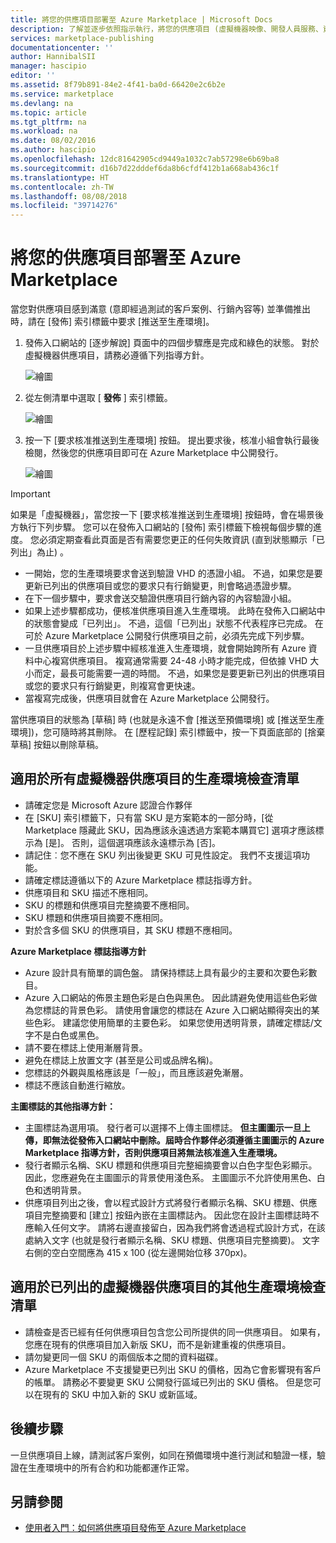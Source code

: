 ```yaml
---
title: 將您的供應項目部署至 Azure Marketplace | Microsoft Docs
description: 了解並逐步依照指示執行，將您的供應項目 (虛擬機器映像、開發人員服務、資料服務等) 部署至 Azure Marketplace。
services: marketplace-publishing
documentationcenter: ''
author: HannibalSII
manager: hascipio
editor: ''
ms.assetid: 8f79b891-84e2-4f41-ba0d-66420e2c6b2e
ms.service: marketplace
ms.devlang: na
ms.topic: article
ms.tgt_pltfrm: na
ms.workload: na
ms.date: 08/02/2016
ms.author: hascipio
ms.openlocfilehash: 12dc81642905cd9449a1032c7ab57298e6b69ba8
ms.sourcegitcommit: d16b7d22dddef6da8b6cfdf412b1a668ab436c1f
ms.translationtype: HT
ms.contentlocale: zh-TW
ms.lasthandoff: 08/08/2018
ms.locfileid: "39714276"
---
```

# <a name="deploy-your-offer-to-the-azure-marketplace"></a>將您的供應項目部署至 Azure Marketplace
當您對供應項目感到滿意 (意即經過測試的客戶案例、行銷內容等) 並準備推出時，請在 [發佈] 索引標籤中要求 [推送至生產環境]。  

1. 發佈入口網站的 [逐步解說] 頁面中的四個步驟應是完成和綠色的狀態。 對於虛擬機器供應項目，請務必遵循下列指導方針。
   
    ![繪圖][img-pubportal-walkthru-checked]
2. 從左側清單中選取 [ **發佈** ] 索引標籤。
   
    ![繪圖][img-pubportal-menu-publish]
3. 按一下 [要求核准推送到生產環境] 按鈕。 提出要求後，核准小組會執行最後檢閱，然後您的供應項目即可在 Azure Marketplace 中公開發行。
   
    ![繪圖][img-pubportal-publish-pushproduction]

> [!IMPORTANT]
> 如果是「虛擬機器」，當您按一下 [要求核准推送到生產環境] 按鈕時，會在場景後方執行下列步驟。 您可以在發佈入口網站的 [發佈] 索引標籤下檢視每個步驟的進度。 您必須定期查看此頁面是否有需要您更正的任何失敗資訊 (直到狀態顯示「已列出」為止) 。
> 
> * 一開始，您的生產環境要求會送到驗證 VHD 的憑證小組。 不過，如果您是要更新已列出的供應項目或您的要求只有行銷變更，則會略過憑證步驟。
> * 在下一個步驟中，要求會送交驗證供應項目行銷內容的內容驗證小組。
> * 如果上述步驟都成功，便核准供應項目進入生產環境。 此時在發佈入口網站中的狀態會變成「已列出」。 不過，這個「已列出」狀態不代表程序已完成。 在可於 Azure Marketplace 公開發行供應項目之前，必須先完成下列步驟。
> * 一旦供應項目於上述步驟中經核准進入生產環境，就會開始跨所有 Azure 資料中心複寫供應項目。 複寫通常需要 24-48 小時才能完成，但依據 VHD 大小而定，最長可能需要一週的時間。 不過，如果您是要更新已列出的供應項目或您的要求只有行銷變更，則複寫會更快速。
> * 當複寫完成後，供應項目就會在 Azure Marketplace 公開發行。
> 
> 當供應項目的狀態為 [草稿] 時 (也就是永遠不會 [推送至預備環境] 或 [推送至生產環境])，您可隨時將其刪除。 在 [歷程記錄] 索引標籤中，按一下頁面底部的 [捨棄草稿] 按鈕以刪除草稿。
> 
> 

## <a name="production-checklist-for-all-virtual-machine-offers"></a>適用於所有虛擬機器供應項目的生產環境檢查清單
* 請確定您是 Microsoft Azure 認證合作夥伴
* 在 [SKU] 索引標籤下，只有當 SKU 是方案範本的一部分時，[從 Marketplace 隱藏此 SKU，因為應該永遠透過方案範本購買它] 選項才應該標示為 [是]。 否則，這個選項應該永遠標示為 [否]。
* 請記住︰您不應在 SKU 列出後變更 SKU 可見性設定。 我們不支援這項功能。
* 請確定標誌遵循以下的 Azure Marketplace 標誌指導方針。
* 供應項目和 SKU 描述不應相同。
* SKU 的標題和供應項目完整摘要不應相同。
* SKU 標題和供應項目摘要不應相同。
* 對於含多個 SKU 的供應項目，其 SKU 標題不應相同。

**Azure Marketplace 標誌指導方針**

* Azure 設計具有簡單的調色盤。 請保持標誌上具有最少的主要和次要色彩數目。
* Azure 入口網站的佈景主題色彩是白色與黑色。 因此請避免使用這些色彩做為您標誌的背景色彩。 請使用會讓您的標誌在 Azure 入口網站顯得突出的某些色彩。 建議您使用簡單的主要色彩。 如果您使用透明背景，請確定標誌/文字不是白色或黑色。
* 請不要在標誌上使用漸層背景。
* 避免在標誌上放置文字 (甚至是公司或品牌名稱)。
* 您標誌的外觀與風格應該是「一般」，而且應該避免漸層。
* 標誌不應該自動進行縮放。

**主圖標誌的其他指導方針：**

* 主圖標誌為選用項。 發行者可以選擇不上傳主圖標誌。 **但主圖圖示一旦上傳，即無法從發佈入口網站中刪除。屆時合作夥伴必須遵循主圖圖示的 Azure Marketplace 指導方針，否則供應項目將無法核准進入生產環境。**
* 發行者顯示名稱、SKU 標題和供應項目完整細摘要會以白色字型色彩顯示。 因此，您應避免在主圖圖示的背景使用淺色系。 主圖圖示不允許使用黑色、白色和透明背景。
* 供應項目列出之後，會以程式設計方式將發行者顯示名稱、SKU 標題、供應項目完整摘要和 [建立] 按鈕內嵌在主圖標誌內。 因此您在設計主圖標誌時不應輸入任何文字。 請將右邊直接留白，因為我們將會透過程式設計方式，在該處納入文字 (也就是發行者顯示名稱、SKU 標題、供應項目完整摘要)。 文字右側的空白空間應為 415 x 100 (從左邊開始位移 370px)。

## <a name="additional-production-checklist-for-already-listed-virtual-machine-offers"></a>適用於已列出的虛擬機器供應項目的其他生產環境檢查清單
* 請檢查是否已經有任何供應項目包含您公司所提供的同一供應項目。 如果有，您應在現有的供應項目加入新版 SKU，而不是新建重複的供應項目。
* 請勿變更同一個 SKU 的兩個版本之間的資料磁碟。
* Azure Marketplace 不支援變更已列出 SKU 的價格，因為它會影響現有客戶的帳單。 請務必不要變更 SKU 公開發行區域已列出的 SKU 價格。 但是您可以在現有的 SKU 中加入新的 SKU 或新區域。

## <a name="next-steps"></a>後續步驟
一旦供應項目上線，請測試客戶案例，如同在預備環境中進行測試和驗證一樣，驗證在生產環境中的所有合約和功能都運作正常。

## <a name="see-also"></a>另請參閱
* [使用者入門：如何將供應項目發佈至 Azure Marketplace](marketplace-publishing-getting-started.md)

[img-pubportal-walkthru-checked]:media/marketplace-publishing-push-to-production/pubportal-walkthru-checked.png
[img-pubportal-menu-publish]:media/marketplace-publishing-push-to-production/pubportal-menu-publish.png
[img-pubportal-publish-pushproduction]:media/marketplace-publishing-push-to-production/pubportal-publish-pushproduction.png
